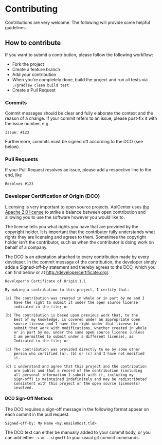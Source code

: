 # Contributing

Contributions are very welcome. The following will provide some helpful guidelines.

## How to contribute

If you want to submit a contribution, please follow the following workflow:

- Fork the project
- Create a feature branch
- Add your contribution
- When you're completely done, build the project and run all tests via `./gradlew clean build test`
- Create a Pull Request

### Commits

Commit messages should be clear and fully elaborate the context and the reason of a change.
If your commit refers to an issue, please post-fix it with the issue number, e.g.

```
Issue: #123
```

Furthermore, commits must be signed off according to the DCO (see below).

### Pull Requests

If your Pull Request resolves an issue, please add a respective line to the end, like

```
Resolves #123
```

### Developer Certification of Origin (DCO)

Licensing is very important to open source projects. ApiCenter uses [the Apache 2.0 license](https://github.com/tngtech/apicenter/LICENSE.md) to strike a balance between open contribution and allowing you to use the software however you would like to.

The license tells you what rights you have that are provided by the copyright holder. It is important that the contributor fully understands what rights they are licensing and agrees to them. Sometimes the copyright holder isn't the contributor, such as when the contributor is doing work on behalf of a company.

The DCO is an attestation attached to every contribution made by every developer. In the commit message of the contribution, the developer simply adds a Signed-off-by statement and thereby agrees to the DCO, which you can find below or at <http://developercertificate.org/>.

```
Developer's Certificate of Origin 1.1

By making a contribution to this project, I certify that:

(a) The contribution was created in whole or in part by me and I
    have the right to submit it under the open source license
    indicated in the file; or

(b) The contribution is based upon previous work that, to the
    best of my knowledge, is covered under an appropriate open
    source license and I have the right under that license to
    submit that work with modifications, whether created in whole
    or in part by me, under the same open source license (unless
    I am permitted to submit under a different license), as
    Indicated in the file; or

(c) The contribution was provided directly to me by some other
    person who certified (a), (b) or (c) and I have not modified
    it.

(d) I understand and agree that this project and the contribution
    are public and that a record of the contribution (including
    all personal information I submit with it, including my
    sign-off) is maintained indefinitely and may be redistributed
    consistent with this project or the open source license(s)
    involved.
```

#### DCO Sign-Off Methods

The DCO requires a sign-off message in the following format appear on each commit in the pull request:

```
Signed-off-by: My Name <my.email@host.tld>
```

The DCO text can either be manually added to your commit body, or you can add either `-s` or `--signoff` to your usual git commit commands.
